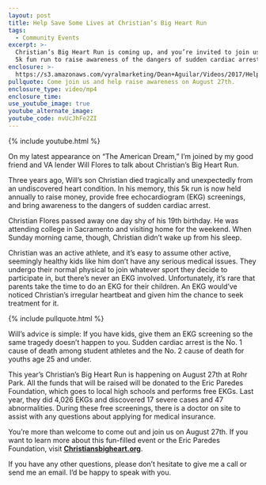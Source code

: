 ```yaml
---
layout: post
title: Help Save Some Lives at Christian’s Big Heart Run
tags:
  - Community Events
excerpt: >-
  Christian’s Big Heart Run is coming up, and you’re invited to join us for this
  5k fun run to raise awareness of the dangers of sudden cardiac arrest.
enclosure: >-
  https://s3.amazonaws.com/vyralmarketing/Dean+Aguilar/Videos/2017/Help+Save+Some+Lives+at+Christians+Big+Heart+Run+-+San+Diego+Real+Estate+Agent.mp4
pullquote: Come join us and help raise awareness on August 27th.
enclosure_type: video/mp4
enclosure_time:
use_youtube_image: true
youtube_alternate_image:
youtube_code: nvUcJhFe2ZI
---
```



{% include youtube.html %}

On my latest appearance on “The American Dream,” I’m joined by my good friend and VA lender Will Flores to talk about Christian’s Big Heart Run.

Three years ago, Will’s son Christian died tragically and unexpectedly from an undiscovered heart condition. In his memory, this 5k run is now held annually to raise money, provide free echocardiogram (EKG) screenings, and bring awareness to the dangers of sudden cardiac arrest.

Christian Flores passed away one day shy of his 19th birthday. He was attending college in Sacramento and visiting home for the weekend. When Sunday morning came, though, Christian didn’t wake up from his sleep.

Christian was an active athlete, and it’s easy to assume other active, seemingly healthy kids like him don’t have any serious medical issues. They undergo their normal physical to join whatever sport they decide to participate in, but there’s never an EKG involved. Unfortunately, it’s rare that parents take the time to do an EKG for their children. An EKG would’ve noticed Christian’s irregular heartbeat and given him the chance to seek treatment for it.

{% include pullquote.html %}

Will’s advice is simple: If you have kids, give them an EKG screening so the same tragedy doesn’t happen to you. Sudden cardiac arrest is the No. 1 cause of death among student athletes and the No. 2 cause of death for youths age 25 and under.

This year’s Christian’s Big Heart Run is happening on August 27th at Rohr Park. All the funds that will be raised will be donated to the Eric Paredes Foundation, which goes to local high schools and performs free EKGs. Last year, they did 4,026 EKGs and discovered 17 severe cases and 47 abnormalities. During these free screenings, there is a doctor on site to assist with any questions about applying for medical insurance.

You’re more than welcome to come out and join us on August 27th. If you want to learn more about this fun-filled event or the Eric Paredes Foundation, visit **[Christiansbigheart.org](https://www.cristiansbigheart.org/)**.

If you have any other questions, please don’t hesitate to give me a call or send me an email. I’d be happy to speak with you.